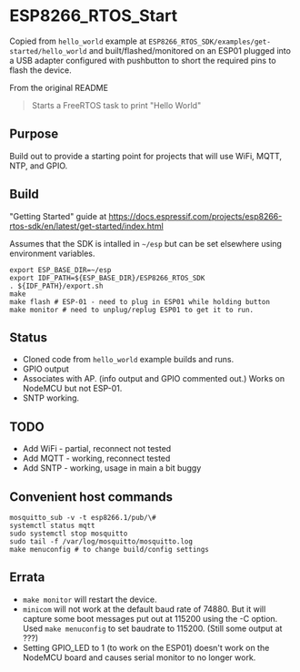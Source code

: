 # ESP8266_RTOS_Start

Copied from `hello_world` example at `ESP8266_RTOS_SDK/examples/get-started/hello_world` and built/flashed/monitored on an ESP01 plugged into a USB adapter configured with pushbutton to short the required pins to flash the device.

From the original README

>Starts a FreeRTOS task to print "Hello World"

## Purpose

Build out to provide a starting point for projects that will use WiFi, MQTT, NTP, and GPIO.

## Build

"Getting Started" guide at <https://docs.espressif.com/projects/esp8266-rtos-sdk/en/latest/get-started/index.html>

Assumes that the SDK is intalled in `~/esp` but can be set elsewhere using environment variables.

```text
export ESP_BASE_DIR=~/esp
export IDF_PATH=${ESP_BASE_DIR}/ESP8266_RTOS_SDK
. ${IDF_PATH}/export.sh
make
make flash # ESP-01 - need to plug in ESP01 while holding button
make monitor # need to unplug/replug ESP01 to get it to run.
```

## Status

* Cloned code from `hello_world` example builds and runs.
* GPIO output
* Associates with AP. (info output and GPIO commented out.) Works on NodeMCU but not ESP-01.
* SNTP working.

## TODO

* Add WiFi - partial, reconnect not tested
* Add MQTT - working, reconnect tested
* Add SNTP - working, usage in main a bit buggy

## Convenient host commands

```text
mosquitto_sub -v -t esp8266.1/pub/\#
systemctl status mqtt
sudo systemctl stop mosquitto
sudo tail -f /var/log/mosquitto/mosquitto.log
make menuconfig # to change build/config settings
```

## Errata

* `make monitor` will restart the device.
* `minicom` will not work at the default baud rate of 74880. But it will capture some boot messages put out at 115200 using the -C option. Used `make menuconfig` to set baudrate to 115200. (Still some output at ???)
* Setting GPIO_LED to 1 (to work on the ESP01) doesn't work on the NodeMCU board and causes serial monitor to no longer work.
